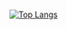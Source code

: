 ###
[![Top Langs](https://github-readme-stats.vercel.app/api/top-langs/?username=SpensDee&layout=compact)](https://github.com/SpensDee/github-readme-stats)
